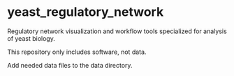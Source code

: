# yeast_regulatory_network

Regulatory network visualization and workflow tools specialized for analysis of yeast biology.

This repository only includes software, not data.

Add needed data files to the data directory.